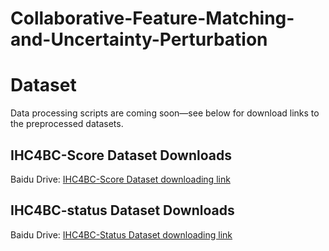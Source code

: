 # Collaborative-Feature-Matching-and-Uncertainty-Perturbation
# Dataset

Data processing scripts are coming soon—see below for download links to the preprocessed datasets.
## IHC4BC-Score Dataset Downloads
Baidu Drive: 
[IHC4BC-Score Dataset downloading link](https://pan.baidu.com/s/1YuIkEK_1t1g4OPDuhUxNtg?pwd=x98k)
## IHC4BC-status Dataset Downloads
Baidu Drive:
[IHC4BC-Status Dataset downloading link](https://pan.baidu.com/s/1EfsHVmTlavkKAkYYMhr44w?pwd=fkim)

